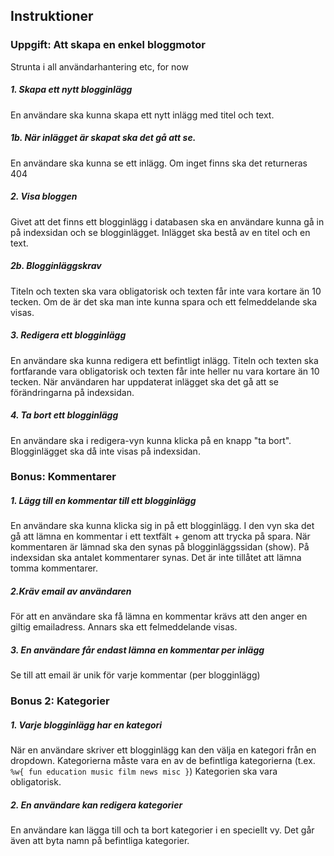 ## Instruktioner

### Uppgift: Att skapa en enkel bloggmotor

Strunta i all användarhantering etc, for now

##### 1. Skapa ett nytt blogginlägg
En användare ska kunna skapa ett nytt inlägg med titel och text. 

##### 1b. När inlägget är skapat ska det gå att se. 
En användare ska kunna se ett inlägg. Om inget finns ska det returneras 404

##### 2. Visa bloggen
Givet att det finns ett blogginlägg i databasen ska en användare kunna gå in på indexsidan och se blogginlägget. Inlägget ska bestå av en titel och en text.


##### 2b. Blogginläggskrav
Titeln och texten ska vara obligatorisk och texten får inte vara kortare än 10 tecken. Om de är det ska man inte kunna spara och ett felmeddelande ska visas.

##### 3. Redigera ett blogginlägg
En användare ska kunna redigera ett befintligt inlägg. Titeln och texten ska fortfarande vara obligatorisk och texten får inte heller nu vara kortare än 10 tecken. När användaren har uppdaterat inlägget ska det gå att se förändringarna på indexsidan.

##### 4. Ta bort ett blogginlägg
En användare ska i redigera-vyn kunna klicka på en knapp "ta bort". Blogginlägget ska då inte visas på indexsidan.

### Bonus: Kommentarer

##### 1. Lägg till en kommentar till ett blogginlägg
En användare ska kunna klicka sig in på ett blogginlägg. I den vyn ska det gå att lämna en kommentar i ett textfält + genom att trycka på spara. När kommentaren är lämnad ska den synas på blogginläggssidan (show). På indexsidan ska antalet kommentarer synas. Det är inte tillåtet att lämna tomma kommentarer.

##### 2.Kräv email av användaren
För att en användare ska få lämna en kommentar krävs att den anger en giltig emailadress. Annars ska ett felmeddelande visas.

##### 3. En användare får endast lämna en kommentar per inlägg
Se till att email är unik för varje kommentar (per blogginlägg) 

### Bonus 2: Kategorier

##### 1. Varje blogginlägg har en kategori
När en användare skriver ett blogginlägg kan den välja en kategori från en dropdown. Kategorierna måste vara en av de befintliga kategorierna (t.ex. `%w{ fun education music film news misc }`) Kategorien ska vara obligatorisk.

##### 2. En användare kan redigera kategorier
En användare kan lägga till och ta bort kategorier i en speciellt vy. Det går även att byta namn på befintliga kategorier.
